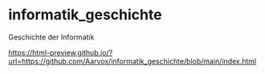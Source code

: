 # informatik_geschichte
Geschichte der Informatik 

https://html-preview.github.io/?url=https://github.com/Aarvox/informatik_geschichte/blob/main/index.html

